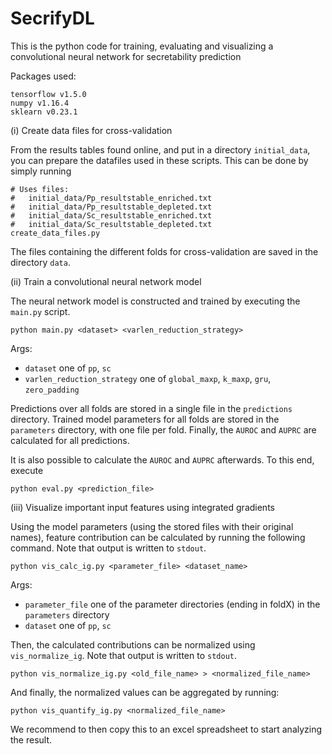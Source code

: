 # SecrifyDL

This is the python code for training, evaluating and visualizing a convolutional neural network for secretability prediction

Packages used:
```
tensorflow v1.5.0
numpy v1.16.4
sklearn v0.23.1
```

(i) Create data files for cross-validation

From the results tables found online, and put in a directory `initial_data`, you can prepare the datafiles used in these scripts. This can be done by simply running
```
# Uses files:
#   initial_data/Pp_resultstable_enriched.txt
#   initial_data/Pp_resultstable_depleted.txt
#   initial_data/Sc_resultstable_enriched.txt
#   initial_data/Sc_resultstable_depleted.txt
create_data_files.py
```
The files containing the different folds for cross-validation are saved in the directory `data`.

(ii) Train a convolutional neural network model

The neural network model is constructed and trained by executing the `main.py` script.

```
python main.py <dataset> <varlen_reduction_strategy> 
```
Args:
- `dataset` one of `pp`, `sc`
- `varlen_reduction_strategy` one of `global_maxp`, `k_maxp`, `gru`, `zero_padding`

Predictions over all folds are stored in a single file in the `predictions` directory. Trained model parameters for all folds are stored in the `parameters` directory, with one file per fold. Finally, the `AUROC` and `AUPRC` are calculated for all predictions.

It is also possible to calculate the `AUROC` and `AUPRC` afterwards. To this end, execute

```
python eval.py <prediction_file>
```

(iii) Visualize important input features using integrated gradients

Using the model parameters (using the stored files with their original names), feature contribution can be calculated by running the following command. Note that output is written to `stdout`.

```
python vis_calc_ig.py <parameter_file> <dataset_name>
```
Args:
- `parameter_file` one of the parameter directories (ending in foldX) in the `parameters` directory
- `dataset` one of `pp`, `sc`

Then, the calculated contributions can be normalized using `vis_normalize_ig`. Note that output is written to `stdout`.
```
python vis_normalize_ig.py <old_file_name> > <normalized_file_name>
```

And finally, the normalized values can be aggregated by running:
```
python vis_quantify_ig.py <normalized_file_name>
```
We recommend to then copy this to an excel spreadsheet to start analyzing the result.